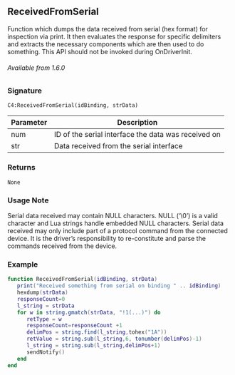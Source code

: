## ReceivedFromSerial

Function which dumps the data received from serial (hex format) for inspection via print.  It then evaluates the response for specific delimiters and extracts the necessary components which are then used to do something. This API should not be invoked during OnDriverInit.

###### Available from 1.6.0


### Signature

`C4:ReceivedFromSerial(idBinding, strData)`


| Parameter | Description |
| --- | --- |
| num | ID of the serial interface the data was received on | 
| str | Data received from the serial interface |


### Returns

`None`


### Usage Note

Serial data received may contain NULL characters. NULL (‘\0’) is a valid character and Lua strings handle embedded NULL characters. Serial data received may only include part of a protocol command from the connected device. It is the driver’s responsibility to re-constitute and parse the commands received from the device.


### Example

```lua
function ReceivedFromSerial(idBinding, strData)
   print("Received something from serial on binding " .. idBinding)
   hexdump(strData)
   responseCount=0
   l_string = strData
   for w in string.gmatch(strData, "!1(...)") do
      retType = w
      responseCount=responseCount +1
      delimPos = string.find(l_string,tohex("1A"))
      retValue = string.sub(l_string,6, tonumber(delimPos)-1)
      l_string = string.sub(l_string,delimPos+1)
      sendNotify()
   end
end
```